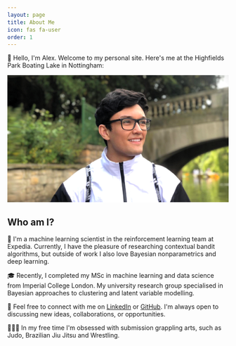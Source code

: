 ```yaml
---
layout: page
title: About Me
icon: fas fa-user
order: 1
---
```


👋 Hello, I'm Alex. Welcome to my personal site. Here's me at the Highfields Park Boating Lake in Nottingham:

![Me at the lake](/assets/img/hero-bg.png)

## Who am I?

👤 I'm a machine learning scientist in the reinforcement learning team at Expedia. Currently, I have the pleasure of researching contextual bandit algorithms, but outside of work I also love Bayesian nonparametrics and deep learning. 

🎓 Recently, I completed my MSc in machine learning and data science from Imperial College London. My university research group specialised in Bayesian approaches to clustering and latent variable modelling.

🔗 Feel free to connect with me on [LinkedIn](https://www.linkedin.com/in/alexandermanlove/) or [GitHub](https://github.com/alexjmanlove). I'm always open to discussing new ideas, collaborations, or opportunities.

🤼‍♂️🥋 In my free time I'm obsessed with submission grappling arts, such as Judo, Brazilian Jiu Jitsu and Wrestling. 

<!-- > Add Markdown syntax content to file `_tabs/about.md`{: .filepath } and it will show up on this page.
{: .prompt-tip } -->

